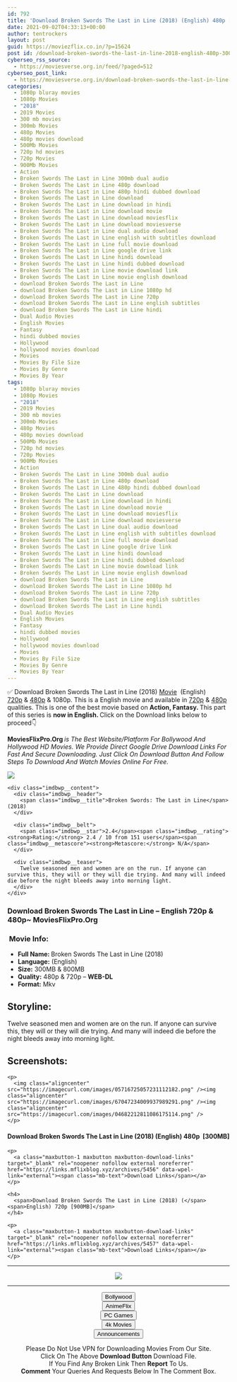 ```yaml
---
id: 792
title: 'Download Broken Swords The Last in Line (2018) (English) 480p [300MB] || 720p [800MB]'
date: 2021-09-02T04:33:13+00:00
author: tentrockers
layout: post
guid: https://moviezflix.co.in/?p=15624
post id: /download-broken-swords-the-last-in-line-2018-english-480p-300mb-720p-800mb/
cyberseo_rss_source:
  - https://moviesverse.org.in/feed/?paged=512
cyberseo_post_link:
  - https://moviesverse.org.in/download-broken-swords-the-last-in-line-2018-english-480p-720p/
categories:
  - 1080p bluray movies
  - 1080p Movies
  - "2018"
  - 2019 Movies
  - 300 mb movies
  - 300mb Movies
  - 480p Movies
  - 480p movies download
  - 500Mb Movies
  - 720p hd movies
  - 720p Movies
  - 900Mb Movies
  - Action
  - Broken Swords The Last in Line 300mb dual audio
  - Broken Swords The Last in Line 480p download
  - Broken Swords The Last in Line 480p hindi dubbed download
  - Broken Swords The Last in Line download
  - Broken Swords The Last in Line download in hindi
  - Broken Swords The Last in Line download movie
  - Broken Swords The Last in Line download moviesflix
  - Broken Swords The Last in Line download moviesverse
  - Broken Swords The Last in Line dual audio download
  - Broken Swords The Last in Line english with subtitles download
  - Broken Swords The Last in Line full movie download
  - Broken Swords The Last in Line google drive link
  - Broken Swords The Last in Line hindi download
  - Broken Swords The Last in Line hindi dubbed download
  - Broken Swords The Last in Line movie download link
  - Broken Swords The Last in Line movie english download
  - download Broken Swords The Last in Line
  - download Broken Swords The Last in Line 1080p hd
  - download Broken Swords The Last in Line 720p
  - download Broken Swords The Last in Line english subtitles
  - download Broken Swords The Last in Line hindi
  - Dual Audio Movies
  - English Movies
  - Fantasy
  - hindi dubbed movies
  - Hollywood
  - hollywood movies download
  - Movies
  - Movies By File Size
  - Movies By Genre
  - Movies By Year
tags:
  - 1080p bluray movies
  - 1080p Movies
  - "2018"
  - 2019 Movies
  - 300 mb movies
  - 300mb Movies
  - 480p Movies
  - 480p movies download
  - 500Mb Movies
  - 720p hd movies
  - 720p Movies
  - 900Mb Movies
  - Action
  - Broken Swords The Last in Line 300mb dual audio
  - Broken Swords The Last in Line 480p download
  - Broken Swords The Last in Line 480p hindi dubbed download
  - Broken Swords The Last in Line download
  - Broken Swords The Last in Line download in hindi
  - Broken Swords The Last in Line download movie
  - Broken Swords The Last in Line download moviesflix
  - Broken Swords The Last in Line download moviesverse
  - Broken Swords The Last in Line dual audio download
  - Broken Swords The Last in Line english with subtitles download
  - Broken Swords The Last in Line full movie download
  - Broken Swords The Last in Line google drive link
  - Broken Swords The Last in Line hindi download
  - Broken Swords The Last in Line hindi dubbed download
  - Broken Swords The Last in Line movie download link
  - Broken Swords The Last in Line movie english download
  - download Broken Swords The Last in Line
  - download Broken Swords The Last in Line 1080p hd
  - download Broken Swords The Last in Line 720p
  - download Broken Swords The Last in Line english subtitles
  - download Broken Swords The Last in Line hindi
  - Dual Audio Movies
  - English Movies
  - Fantasy
  - hindi dubbed movies
  - Hollywood
  - hollywood movies download
  - Movies
  - Movies By File Size
  - Movies By Genre
  - Movies By Year
---
```

<div class="thecontent clearfix">
  <p>
    ✅ Download Broken Swords The Last in Line (2018) <a href="https://moviesverse.org.in/category/movies/" data-wpel-link="internal">Movie</a>&nbsp; (English) <a href="https://moviesverse.org.in/720p-movies/" data-wpel-link="internal">720p</a>&nbsp;&&nbsp;<a href="https://moviesverse.org.in/480p-movies/" data-wpel-link="internal">480p</a> & 1080p. This is a English movie and available in <a href="https://moviesverse.org.in/720p-movies/" data-wpel-link="internal">720p</a>&nbsp;&&nbsp;<a href="https://moviesverse.org.in/480p-movies/" data-wpel-link="internal">480p</a> qualities. This is one of the best movie based on <strong>Action, Fantasy. </strong>This part of this series is <strong>now in <span>English. </span></strong><span>Click on the Download links below to proceed👇</span>
  </p>
  
  <p>
    <strong><span>MoviesFlixPro.Org&nbsp;</span></strong><em>is The Best Website/Platform For Bollywood And Hollywood HD Movies. We Provide Direct Google Drive Download Links For Fast And Secure Downloading. Just Click On Download Button And Follow Steps To&nbsp;Download And Watch Movies Online For Free.</em>
  </p>
  
  <div class="imdbwp imdbwp--movie dark">
    <div class="imdbwp__thumb">
      <a class="imdbwp__link" target="_blank" title="Broken Swords: The Last in Line" href="https://www.imdb.com/title/tt5367690/" rel="nofollow external noopener noreferrer" data-wpel-link="external"><img class="imdbwp__img" src="https://m.media-amazon.com/images/M/MV5BZTFkOWFhMGUtODA4Yi00NzYxLTkwZTYtY2QwNjQ2ZGExZTI4XkEyXkFqcGdeQXVyMjI4MDcxNzk@._V1_SX300.jpg" /></a>
    </div>
    
    <div class="imdbwp__content">
      <div class="imdbwp__header">
        <span class="imdbwp__title">Broken Swords: The Last in Line</span> (2018)
      </div>
      
      <div class="imdbwp__belt">
        <span class="imdbwp__star">2.4</span><span class="imdbwp__rating"><strong>Rating:</strong> 2.4 / 10 from 151 users</span><span class="imdbwp__metascore"><strong>Metascore:</strong> N/A</span>
      </div>
      
      <div class="imdbwp__teaser">
        Twelve seasoned men and women are on the run. If anyone can survive this, they will or they will die trying. And many will indeed die before the night bleeds away into morning light.
      </div>
    </div>
  </div>
  
  <h3>
    <span>Download Broken Swords The Last in Line – English 720p & 480p~ MoviesFlixPro.Org</span>
  </h3>
  
  <h3>
    <span>&nbsp;Movie Info:&nbsp;</span>
  </h3>
  
  <ul>
    <li>
      <strong>Full Name: </strong>Broken Swords The Last in Line (2018)
    </li>
    <li>
      <strong>Language:</strong> (English)
    </li>
    <li>
      <strong>Size:</strong> 300MB & 800MB
    </li>
    <li>
      <strong>Quality:</strong> 480p & 720p – <span><strong>WEB-DL</strong></span>
    </li>
    <li>
      <strong>Format:</strong>&nbsp;Mkv
    </li>
  </ul>
  
  <h2>
    <span>Storyline:</span>
  </h2>
  
  <p>
    Twelve seasoned men and women are on the run. If anyone can survive this, they will or they will die trying. And many will indeed die before the night bleeds away into morning light.
  </p>
  
  <div class="summary_text">
    <h2>
      <span>Screenshots:</span>
    </h2>
    
    <p>
      <img class="aligncenter" src="https://imagecurl.com/images/05716725057231112182.png" /><img class="aligncenter" src="https://imagecurl.com/images/67047234009937989291.png" /><img class="aligncenter" src="https://imagecurl.com/images/04682212811086175114.png" />
    </p>
  </div>
  
  <div class="inline canwrap">
    <h4>
      <span>Download Broken Swords The Last in Line (2018) (English) </span><span>480p&nbsp; [300MB]</span>
    </h4>
    
    <p>
      <a class="maxbutton-1 maxbutton maxbutton-download-links" target="_blank" rel="noopener nofollow external noreferrer" href="https://links.mflixblog.xyz/archives/5456" data-wpel-link="external"><span class="mb-text">Download Links</span></a>
    </p>
    
    <h4>
      <span>Download Broken Swords The Last in Line (2018) (</span><span>English) 720p [900MB]</span>
    </h4>
    
    <p>
      <a class="maxbutton-1 maxbutton maxbutton-download-links" target="_blank" rel="noopener nofollow external noreferrer" href="https://links.mflixblog.xyz/archives/5457" data-wpel-link="external"><span class="mb-text">Download Links</span></a>
    </p>
  </div>
</div>

<center>
  </p> 
  
  <hr />
  
  <p>
    <a href="http://gdrivepro.xyz/join.php" data-wpel-link="external" target="_blank" rel="nofollow external noopener noreferrer"><img src="https://i.imgur.com/FhMdWdW.png" /></a>
  </p>
  
  <hr />
  
  <p>
    <a href="https://dogemovies.xyz" target="_blank" data-wpel-link="external" rel="nofollow external noopener noreferrer"><button class="button button5">Bollywood</button></a><br /> <a href="https://animeflix.in" target="_blank" data-wpel-link="external" rel="nofollow external noopener noreferrer"><button class="button button5">AnimeFlix</button></a><br /> <a href="https://gamesflix.net/" target="_blank" data-wpel-link="external" rel="nofollow external noopener noreferrer"><button class="button button5">PC Games</button></a><br /> <a href="https://uhdmovies.in" target="_blank" data-wpel-link="external" rel="nofollow external noopener noreferrer"><button class="button button5">4k Movies</button></a><br /> <a href="https://moviesverse.org.in/announcements/" target="_blank" data-wpel-link="internal" rel="noopener"><button class="button button5">Announcements</button></a>
  </p>
  
  <div class="alert alert-danger">
    Please Do Not Use VPN for Downloading Movies From Our Site.
  </div>
  
  <div class="alert alert-success">
    Click On The Above <strong>Download Button</strong> Download File.
  </div>
  
  <div class="alert alert-warning">
    If You Find Any Broken Link Then <strong>Report</strong> To Us.
  </div>
  
  <div class="alert alert-info">
    <strong>Comment</strong> Your Queries And Requests Below In The Comment Box.
  </div>
  
  <p>
    </center>
  </p>